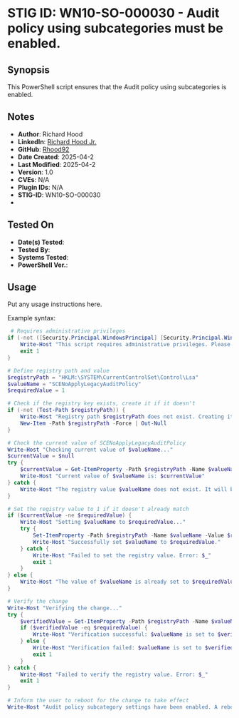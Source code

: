 # STIG ID: WN10-SO-000030 - Audit policy using subcategories must be enabled.

## Synopsis
This PowerShell script ensures that the Audit policy using subcategories is enabled.

## Notes
- **Author**: Richard Hood
- **LinkedIn**: [Richard Hood Jr.](https://www.linkedin.com/in/richard-hood-jr/)
- **GitHub**: [Rhood92](https://github.com/Rhood92)
- **Date Created**: 2025-04-2
- **Last Modified**: 2025-04-2
- **Version**: 1.0
- **CVEs**: N/A
- **Plugin IDs**: N/A
- **STIG-ID**: WN10-SO-000030
-   
## Tested On
- **Date(s) Tested**: 
- **Tested By**: 
- **Systems Tested**: 
- **PowerShell Ver.**: 

## Usage
Put any usage instructions here.

Example syntax:
```powershell
 # Requires administrative privileges
if (-not ([Security.Principal.WindowsPrincipal] [Security.Principal.WindowsIdentity]::GetCurrent()).IsInRole([Security.Principal.WindowsBuiltInRole]::Administrator)) {
    Write-Host "This script requires administrative privileges. Please run PowerShell as an Administrator."
    exit 1
}

# Define registry path and value
$registryPath = "HKLM:\SYSTEM\CurrentControlSet\Control\Lsa"
$valueName = "SCENoApplyLegacyAuditPolicy"
$requiredValue = 1

# Check if the registry key exists, create it if it doesn't
if (-not (Test-Path $registryPath)) {
    Write-Host "Registry path $registryPath does not exist. Creating it..."
    New-Item -Path $registryPath -Force | Out-Null
}

# Check the current value of SCENoApplyLegacyAuditPolicy
Write-Host "Checking current value of $valueName..."
$currentValue = $null
try {
    $currentValue = Get-ItemProperty -Path $registryPath -Name $valueName -ErrorAction Stop | Select-Object -ExpandProperty $valueName
    Write-Host "Current value of $valueName is: $currentValue"
} catch {
    Write-Host "The registry value $valueName does not exist. It will be created."
}

# Set the registry value to 1 if it doesn't already match
if ($currentValue -ne $requiredValue) {
    Write-Host "Setting $valueName to $requiredValue..."
    try {
        Set-ItemProperty -Path $registryPath -Name $valueName -Value $requiredValue -Type DWord -Force -ErrorAction Stop
        Write-Host "Successfully set $valueName to $requiredValue."
    } catch {
        Write-Host "Failed to set the registry value. Error: $_"
        exit 1
    }
} else {
    Write-Host "The value of $valueName is already set to $requiredValue. No changes needed."
}

# Verify the change
Write-Host "Verifying the change..."
try {
    $verifiedValue = Get-ItemProperty -Path $registryPath -Name $valueName -ErrorAction Stop | Select-Object -ExpandProperty $valueName
    if ($verifiedValue -eq $requiredValue) {
        Write-Host "Verification successful: $valueName is set to $verifiedValue."
    } else {
        Write-Host "Verification failed: $valueName is set to $verifiedValue, expected $requiredValue."
        exit 1
    }
} catch {
    Write-Host "Failed to verify the registry value. Error: $_"
    exit 1
}

# Inform the user to reboot for the change to take effect
Write-Host "Audit policy subcategory settings have been enabled. A reboot is required for the change to take effect." 
